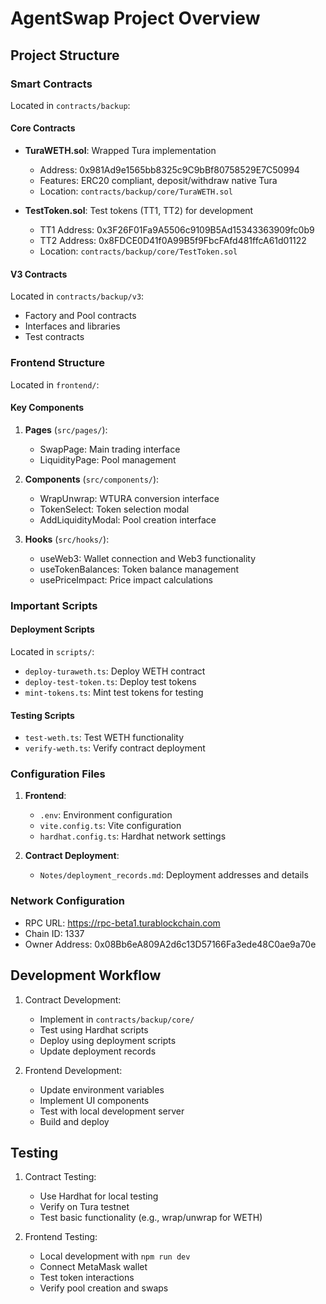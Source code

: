 # AgentSwap Project Overview

## Project Structure

### Smart Contracts
Located in `contracts/backup`:

#### Core Contracts
- **TuraWETH.sol**: Wrapped Tura implementation
  - Address: 0x981Ad9e1565bb8325c9C9bBf80758529E7C50994
  - Features: ERC20 compliant, deposit/withdraw native Tura
  - Location: `contracts/backup/core/TuraWETH.sol`

- **TestToken.sol**: Test tokens (TT1, TT2) for development
  - TT1 Address: 0x3F26F01Fa9A5506c9109B5Ad15343363909fc0b9
  - TT2 Address: 0x8FDCE0D41f0A99B5f9FbcFAfd481ffcA61d01122
  - Location: `contracts/backup/core/TestToken.sol`

#### V3 Contracts
Located in `contracts/backup/v3`:
- Factory and Pool contracts
- Interfaces and libraries
- Test contracts

### Frontend Structure
Located in `frontend/`:

#### Key Components
1. **Pages** (`src/pages/`):
   - SwapPage: Main trading interface
   - LiquidityPage: Pool management

2. **Components** (`src/components/`):
   - WrapUnwrap: WTURA conversion interface
   - TokenSelect: Token selection modal
   - AddLiquidityModal: Pool creation interface

3. **Hooks** (`src/hooks/`):
   - useWeb3: Wallet connection and Web3 functionality
   - useTokenBalances: Token balance management
   - usePriceImpact: Price impact calculations

### Important Scripts

#### Deployment Scripts
Located in `scripts/`:
- `deploy-turaweth.ts`: Deploy WETH contract
- `deploy-test-token.ts`: Deploy test tokens
- `mint-tokens.ts`: Mint test tokens for testing

#### Testing Scripts
- `test-weth.ts`: Test WETH functionality
- `verify-weth.ts`: Verify contract deployment

### Configuration Files
1. **Frontend**:
   - `.env`: Environment configuration
   - `vite.config.ts`: Vite configuration
   - `hardhat.config.ts`: Hardhat network settings

2. **Contract Deployment**:
   - `Notes/deployment_records.md`: Deployment addresses and details

### Network Configuration
- RPC URL: https://rpc-beta1.turablockchain.com
- Chain ID: 1337
- Owner Address: 0x08Bb6eA809A2d6c13D57166Fa3ede48C0ae9a70e

## Development Workflow
1. Contract Development:
   - Implement in `contracts/backup/core/`
   - Test using Hardhat scripts
   - Deploy using deployment scripts
   - Update deployment records

2. Frontend Development:
   - Update environment variables
   - Implement UI components
   - Test with local development server
   - Build and deploy

## Testing
1. Contract Testing:
   - Use Hardhat for local testing
   - Verify on Tura testnet
   - Test basic functionality (e.g., wrap/unwrap for WETH)

2. Frontend Testing:
   - Local development with `npm run dev`
   - Connect MetaMask wallet
   - Test token interactions
   - Verify pool creation and swaps
